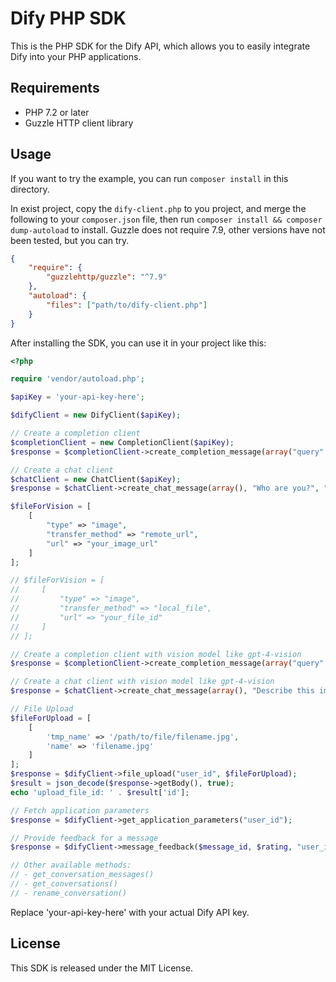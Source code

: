 # Dify PHP SDK

This is the PHP SDK for the Dify API, which allows you to easily integrate Dify into your PHP applications.

## Requirements

- PHP 7.2 or later
- Guzzle HTTP client library

## Usage

If you want to try the example, you can run `composer install` in this directory.

In exist project, copy the `dify-client.php` to you project, and merge the following to your `composer.json` file, then run `composer install && composer dump-autoload` to install. Guzzle does not require 7.9, other versions have not been tested, but you can try. 

```json
{
    "require": {
        "guzzlehttp/guzzle": "^7.9"
    },
    "autoload": {
        "files": ["path/to/dify-client.php"]
    }
}
```

After installing the SDK, you can use it in your project like this:

```php
<?php

require 'vendor/autoload.php';

$apiKey = 'your-api-key-here';

$difyClient = new DifyClient($apiKey);

// Create a completion client
$completionClient = new CompletionClient($apiKey);
$response = $completionClient->create_completion_message(array("query" => "Who are you?"), "blocking", "user_id");

// Create a chat client
$chatClient = new ChatClient($apiKey);
$response = $chatClient->create_chat_message(array(), "Who are you?", "user_id", "blocking", $conversation_id);

$fileForVision = [
    [
        "type" => "image",
        "transfer_method" => "remote_url",
        "url" => "your_image_url"
    ]
];

// $fileForVision = [
//     [
//         "type" => "image",
//         "transfer_method" => "local_file",
//         "url" => "your_file_id"
//     ]
// ];

// Create a completion client with vision model like gpt-4-vision
$response = $completionClient->create_completion_message(array("query" => "Describe this image."), "blocking", "user_id", $fileForVision);

// Create a chat client with vision model like gpt-4-vision
$response = $chatClient->create_chat_message(array(), "Describe this image.", "user_id", "blocking", $conversation_id, $fileForVision);

// File Upload
$fileForUpload = [
    [
        'tmp_name' => '/path/to/file/filename.jpg',
        'name' => 'filename.jpg'
    ]
];
$response = $difyClient->file_upload("user_id", $fileForUpload);
$result = json_decode($response->getBody(), true);
echo 'upload_file_id: ' . $result['id'];

// Fetch application parameters
$response = $difyClient->get_application_parameters("user_id");

// Provide feedback for a message
$response = $difyClient->message_feedback($message_id, $rating, "user_id");

// Other available methods:
// - get_conversation_messages()
// - get_conversations()
// - rename_conversation()
```

Replace 'your-api-key-here' with your actual Dify API key.

## License

This SDK is released under the MIT License.